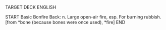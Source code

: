 TARGET DECK
ENGLISH

START
Basic
Bonfire
Back: n. Large open-air fire, esp. For burning rubbish. [from *bone (because bones were once used), *fire]
END
